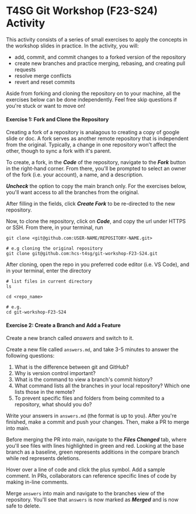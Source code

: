 # T4SG Git Workshop (F23-S24) Activity

This activity consists of a series of small exercises to apply the concepts in the workshop slides in practice. In the activity, you will:
- add, commit, and commit changes to a forked version of the repository 
- create new branches and practice merging, rebasing, and creating pull requests 
- resolve merge conflicts 
- revert and reset commits 

Aside from forking and cloning the repository on to your machine, all the exercises below can be done independently. Feel free skip questions if you're stuck or want to move on! 

#### Exercise 1: Fork and Clone the Repository
Creating a fork of a repository is analagous to creating a copy of google slide or doc. A fork serves as another remote repository that is independent from the original. Typically, a change in one repository won't affect the other, though to sync a fork with it's parent.  

To create, a fork, in the ***Code*** of the repository, navigate to the ***Fork*** button in the right-hand corner. From there, you'll be prompted to select an owner of the fork (i.e. your account), a name, and a description. 

***Uncheck*** the option to copy the main branch only. For the exercises below, you'll want access to all the branches from the original. 

After filling in the fields, 
click ***Create Fork*** to be re-directed to the new repository. 

Now, to clone the repository, click on ***Code***, and copy the url under HTTPS or 
SSH. From there, in your terminal, run 
```
git clone <git@github.com:USER-NAME/REPOSITORY-NAME.git>

# e.g cloning the original repository
git clone git@github.com:hcs-t4sg/git-workshop-F23-S24.git 
``` 

After cloning, open the repo in you preferred code editor (i.e. VS Code), and in your terminal, enter the directory
```
# list files in current directory
ls 

cd <repo_name> 

# e.g. 
cd git-workshop-F23-S24
```

#### Exercise 2: Create a Branch and Add a Feature
Create a new branch called *answers* and switch to it. 

Create a new file called `answers.md`, and take 3-5 minutes to answer the following
questions: 
1. What is the difference between git and GitHub?
2. Why is version control important?
3. What is the command to view a branch's commit history? 
4. What command lists all the branches in your local repository? Which one lists those in the remote? 
5. To prevent specific files and folders from being commited to a repository, what should you do?

Write your answers in `answers.md` (the format is up to you). After you're finished, 
make a commit and push your changes. Then, make a PR to merge into main. 

Before merging the PR into main, navigate to the ***Files Changed*** tab, where you'll see files with lines highlighted in 
green and red. Looking at the base branch as a baseline, green represents additions in the compare branch while red represents deletions. 

Hover over a line of code and click the plus symbol. Add a sample comment. In PRs, collaborators can reference specific lines of code by making in-line comments. 

Merge `answers` into main and navigate to the branches view of the repository. You'll see that `answers` is now marked as ***Merged*** and is now safe to delete. 






